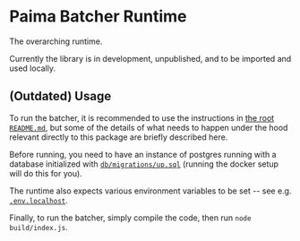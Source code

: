 # Paima Batcher Runtime

The overarching runtime.

Currently the library is in development, unpublished, and to be
imported and used locally.

## (Outdated) Usage

To run the batcher, it is recommended to use the instructions in [the root `README.md`](../README.md), but some of the details of what needs to happen under the hood relevant directly to this package are briefly described here.

Before running, you need to have an instance of postgres running with a database initialized with [`db/migrations/up.sql`](db/migrations/up.sql) (running the docker setup will do this for you).

The runtime also expects various environment variables to be set -- see e.g. [`.env.localhost`](../.env.localhost).

Finally, to run the batcher, simply compile the code, then run `node build/index.js`.
